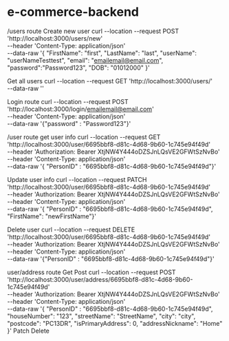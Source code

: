 # e-commerce-backend

/users route
Create new user
curl --location --request POST 'http://localhost:3000/users/new' \
--header 'Content-Type: application/json' \
--data-raw '{
"FirstName": "first",
"LastName": "last",
"userName": "userNameTesttest",
"email": "emailemail@email.com",
"password":"Password123",
"DOB": "01012000"
}'

Get all users
curl --location --request GET 'http://localhost:3000/users/' \
--data-raw ''

Login route
curl --location --request POST 'http://localhost:3000/login/emailemail@email.com' \
--header 'Content-Type: application/json' \
--data-raw '{"password" : "Password123"}'

/user route
get user info 
curl --location --request GET 'http://localhost:3000/user/6695bbf8-d81c-4d68-9b60-1c745e94f49d' \
--header 'Authorization: Bearer XtjNW4Y444oDZSJnLQsVE2GFWtSzNvBo' \
--header 'Content-Type: application/json' \
--data-raw '{ "PersonID" : "6695bbf8-d81c-4d68-9b60-1c745e94f49d"}'

Update user info
curl --location --request PATCH 'http://localhost:3000/user/6695bbf8-d81c-4d68-9b60-1c745e94f49d' \
--header 'Authorization: Bearer XtjNW4Y444oDZSJnLQsVE2GFWtSzNvBo' \
--header 'Content-Type: application/json' \
--data-raw '{
"PersonID" : "6695bbf8-d81c-4d68-9b60-1c745e94f49d",
"FirstName": "newFirstName"}'

Delete user
curl --location --request DELETE 'http://localhost:3000/user/6695bbf8-d81c-4d68-9b60-1c745e94f49d' \
--header 'Authorization: Bearer XtjNW4Y444oDZSJnLQsVE2GFWtSzNvBo' \
--header 'Content-Type: application/json' \
--data-raw '{"PersonID" : "6695bbf8-d81c-4d68-9b60-1c745e94f49d"}'

user/address route
Get
Post
curl --location --request POST 'http://localhost:3000/user/address/6695bbf8-d81c-4d68-9b60-1c745e94f49d' \
--header 'Authorization: Bearer XtjNW4Y444oDZSJnLQsVE2GFWtSzNvBo' \
--header 'Content-Type: application/json' \
--data-raw '{
    "PersonID" : "6695bbf8-d81c-4d68-9b60-1c745e94f49d",
    "houseNumber": "123",
    "streetName": "StreetName",
    "city": "city",
    "postcode": "PC13DR",
    "isPrimaryAddress": 0,
    "addressNickname": "Home"
}'
Patch
Delete